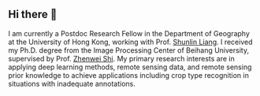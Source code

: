 ## Hi there 👋

I am currently a Postdoc Research Fellow in the Department of Geography at the University of Hong Kong,
working with Prof. [Shunlin Liang](https://www.geog.hku.hk/sl-liang). 
I received my Ph.D. degree from the Image Processing Center of Beihang University, supervised by Prof. [Zhenwei Shi](https://levir.buaa.edu.cn/).
My primary research interests are in applying deep learning methods, remote sensing data, and remote sensing prior knowledge to achieve applications including crop type recognition in situations with inadequate annotations.
